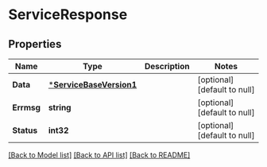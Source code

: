 # ServiceResponse

## Properties
Name | Type | Description | Notes
------------ | ------------- | ------------- | -------------
**Data** | [***ServiceBaseVersion1**](ServiceBaseVersion1.md) |  | [optional] [default to null]
**Errmsg** | **string** |  | [optional] [default to null]
**Status** | **int32** |  | [optional] [default to null]

[[Back to Model list]](../README.md#documentation-for-models) [[Back to API list]](../README.md#documentation-for-api-endpoints) [[Back to README]](../README.md)


